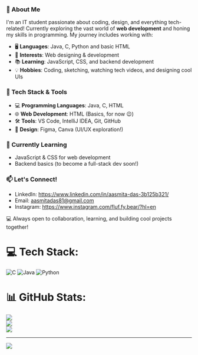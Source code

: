 ### 🚀 About Me
I'm an IT student passionate about coding, design, and everything tech-related! Currently exploring the vast world of **web development** and honing my skills in programming. My journey includes working with:

- 🖥 **Languages**: Java, C, Python and basic HTML
- 🎨 **Interests**: Web designing & development
- 📚 **Learning**: JavaScript, CSS, and backend development
- 💡 **Hobbies**: Coding, sketching, watching tech videos, and designing cool UIs

### 🔧 Tech Stack & Tools
- 💻 **Programming Languages**: Java, C, HTML
- 🌐 **Web Development**: HTML (Basics, for now 😉)
- 🛠 **Tools**: VS Code, IntelliJ IDEA, Git, GitHub
- 🎨 **Design**: Figma, Canva (UI/UX exploration!)

### 🌱 Currently Learning
- JavaScript & CSS for web development
- Backend basics (to become a full-stack dev soon!)

### 📫 Let's Connect!
- LinkedIn: https://www.linkedin.com/in/aasmita-das-3b125b321/
- Email: aasmitadas81@gmail.com
- Instagram: https://www.instagram.com/fluf.fy.bear/?hl=en

💻 Always open to collaboration, learning, and building cool projects together!


# 💻 Tech Stack:
![C](https://img.shields.io/badge/c-%2300599C.svg?style=for-the-badge&logo=c&logoColor=white) ![Java](https://img.shields.io/badge/java-%23ED8B00.svg?style=for-the-badge&logo=openjdk&logoColor=white) ![Python](https://img.shields.io/badge/python-3670A0?style=for-the-badge&logo=python&logoColor=ffdd54)
# 📊 GitHub Stats:
![](https://github-readme-stats.vercel.app/api?username=aasmitadas&theme=bear&hide_border=false&include_all_commits=true&count_private=false)<br/>
![](https://nirzak-streak-stats.vercel.app/?user=aasmitadas&theme=bear&hide_border=false)<br/>
![](https://github-readme-stats.vercel.app/api/top-langs/?username=aasmitadas&theme=bear&hide_border=false&include_all_commits=true&count_private=false&layout=compact)

---
[![](https://visitcount.itsvg.in/api?id=aasmitadas&icon=0&color=0)](https://visitcount.itsvg.in)

<!-- Proudly created with GPRM ( https://gprm.itsvg.in ) -->

